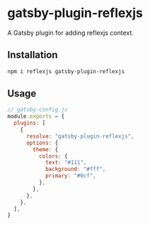 # gatsby-plugin-reflexjs

A Gatsby plugin for adding reflexjs context.

## Installation

```sh
npm i reflexjs gatsby-plugin-reflexjs
```

## Usage

```js
// gatsby-config.js
module.exports = {
  plugins: [
    {
      resolve: "gatsby-plugin-reflexjs",
      options: {
        theme: {
          colors: {
            text: "#111",
            background: "#fff",
            primary: "#0cf",
          },
        },
      },
    },
  ],
}
```
